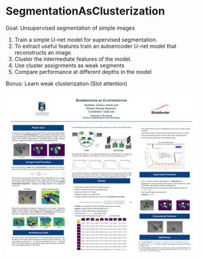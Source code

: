 # SegmentationAsClusterization

Goal: Unsupervised segmentation of simple images

1. Train a simple U-net model for supervised segmentation.
2. To extract useful features train an autoencoder U-net model that reconstructs an image.
3. Cluster the intermediate features of the model.
4. Use cluster assignments as weak segments
5. Compare performance at different depths in the model

Bonus:
Learn weak clusterization (Slot attention)

![research results](./data/results/research_results.jpg)
